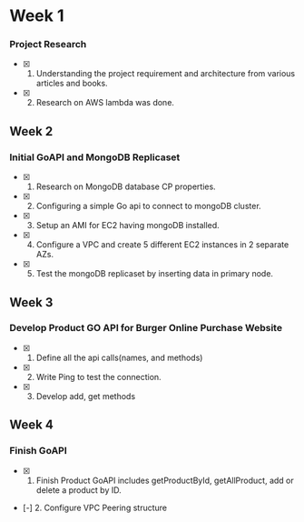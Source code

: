 # Week 1
### Project Research
- [x] 1. Understanding the project requirement and architecture from various articles and books.
- [x] 2. Research on AWS lambda was done.

## Week 2
### Initial GoAPI and MongoDB Replicaset
- [x] 1. Research on MongoDB database CP properties.
- [x] 2. Configuring a simple Go api to connect to mongoDB cluster.
- [x] 3. Setup an AMI for EC2 having mongoDB installed.
- [x] 4. Configure a VPC and create 5 different EC2 instances in 2 separate AZs.
- [x] 5. Test the mongoDB replicaset by inserting data in primary node.

## Week 3
### Develop Product GO API for Burger Online Purchase Website
- [x] 1. Define all the api calls(names, and methods)
- [x] 2. Write Ping to test the connection.
- [x] 3. Develop add, get methods

## Week 4
### Finish GoAPI
- [x] 1. Finish Product GoAPI includes getProductById, getAllProduct, add or delete a product by ID.
- [-] 2. Configure VPC Peering structure
